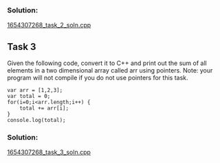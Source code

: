 ### Solution:
[1654307268_task_2_soln.cpp](./1654307268_task_2_soln.cpp)

## Task 3
Given the following code, convert it to C++ and print out the sum of all elements in a two dimensional array called arr using pointers. Note: your program will not compile if you do not use pointers for this task.
```
var arr = [1,2,3];
var total = 0;
for(i=0;i<arr.length;i++) {
    total += arr[i];
}
console.log(total);
```
### Solution:
[1654307268_task_3_soln.cpp](./1654307268_task_3_soln.cpp)
